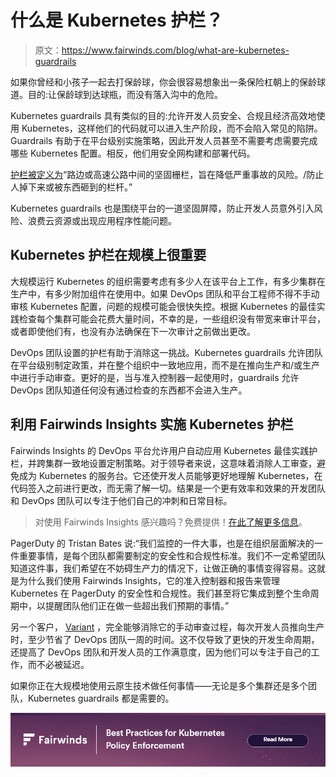 # 什么是 Kubernetes 护栏？

> 原文：<https://www.fairwinds.com/blog/what-are-kubernetes-guardrails>

 如果你曾经和小孩子一起去打保龄球，你会很容易想象出一条保险杠朝上的保龄球道。目的:让保龄球到达球瓶，而没有落入沟中的危险。

Kubernetes guardrails 具有类似的目的:允许开发人员安全、合规且经济高效地使用 Kubernetes，这样他们的代码就可以进入生产阶段，而不会陷入常见的陷阱。Guardrails 有助于在平台级别实施策略，因此开发人员甚至不需要考虑需要完成哪些 Kubernetes 配置。相反，他们用安全网构建和部署代码。

[护栏被定义为](https://languages.oup.com/google-dictionary-en)“路边或高速公路中间的坚固栅栏，旨在降低严重事故的风险。/防止人掉下来或被东西砸到的栏杆。”

Kubernetes guardrails 也是围绕平台的一道坚固屏障，防止开发人员意外引入风险、浪费云资源或出现应用程序性能问题。

## Kubernetes 护栏在规模上很重要

大规模运行 Kubernetes 的组织需要考虑有多少人在该平台上工作，有多少集群在生产中，有多少附加组件在使用中。如果 DevOps 团队和平台工程师不得不手动审核 Kubernetes 配置，问题的规模可能会很快失控。根据 Kubernetes 的最佳实践检查每个集群可能会花费大量时间，不幸的是，一些组织没有带宽来审计平台，或者即使他们有，也没有办法确保在下一次审计之前做出更改。

DevOps 团队设置的护栏有助于消除这一挑战。Kubernetes guardrails 允许团队在平台级别制定政策，并在整个组织中一致地应用，而不是在推向生产和/或生产中进行手动审查。更好的是，当与准入控制器一起使用时，guardrails 允许 DevOps 团队知道任何没有通过检查的东西都不会进入生产。

## 利用 Fairwinds Insights 实施 Kubernetes 护栏

Fairwinds Insights 的 DevOps 平台允许用户自动应用 Kubernetes 最佳实践护栏，并跨集群一致地设置定制策略。对于领导者来说，这意味着消除人工审查，避免成为 Kubernetes 的服务台。它还使开发人员能够更好地理解 Kubernetes，在代码签入之前进行更改，而无需了解一切。结果是一个更有效率和效果的开发团队和 DevOps 团队可以专注于他们自己的冲刺和日常目标。

> 对使用 Fairwinds Insights 感兴趣吗？免费提供！[在此了解更多信息](/coming-soon)。

PagerDuty 的 Tristan Bates 说:“我们监控的一件大事，也是在组织层面解决的一件重要事情，是每个团队都需要制定的安全性和合规性标准。我们不一定希望团队知道这件事，我们希望在不妨碍生产力的情况下，让做正确的事情变得容易。这就是为什么我们使用 Fairwinds Insights，它的准入控制器和报告来管理 Kubernetes 在 PagerDuty 的安全性和合规性。我们甚至将它集成到整个生命周期中，以提醒团队他们正在做一些超出我们预期的事情。”

另一个客户， [Variant](/variant) ，完全能够消除它的手动审查过程，每次开发人员推向生产时，至少节省了 DevOps 团队一周的时间。这不仅导致了更快的开发生命周期，还提高了 DevOps 团队和开发人员的工作满意度，因为他们可以专注于自己的工作，而不必被延迟。

如果你正在大规模地使用云原生技术做任何事情——无论是多个集群还是多个团队，Kubernetes guardrails 都是需要的。

[![New call-to-action](img/154350e87174c62c0f2d20e8a08d9722.png)](https://cta-redirect.hubspot.com/cta/redirect/2184645/397d414a-d137-4f8e-9cfc-f6f2363bf2ad)